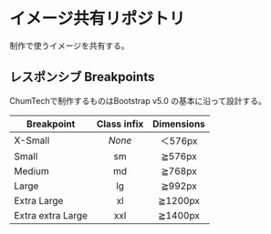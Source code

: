 # イメージ共有リポジトリ

制作で使うイメージを共有する。
## レスポンシブ Breakpoints

ChumTechで制作するものはBootstrap v5.0 の基本に沿って設計する。

|Breakpoint|Class infix|Dimensions|
|---|:---:|:---:|
|X-Small|_None_|＜576px|
|Small|sm|≧576px|
|Medium|md|≧768px|
|Large|lg|≧992px|
|Extra Large|xl|≧1200px|
|Extra extra Large|xxl|≧1400px|
